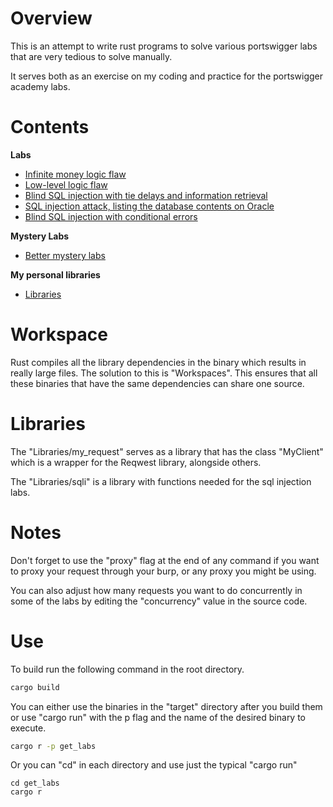 # Overview
This is an attempt to write rust programs to solve various portswigger labs that are very tedious to solve manually.

It serves both as an exercise on my coding and practice for the portswigger academy labs.

# Contents
**Labs**
- [Infinite money logic flaw](gift_cards/README)
- [Low-level logic flaw](integer_overflow/README)
- [Blind SQL injection with tie delays and information retrieval](SQLi_time/README)
- [SQL injection attack, listing the database contents on Oracle](SQLi_union/README)
- [Blind SQL injection with conditional errors](SQLi_conditonal/README)

**Mystery Labs**
- [Better mystery labs](get_labs/README)

**My personal libraries**
- [Libraries](Libraries/README)

# Workspace
Rust compiles all the library dependencies in the binary which results in really large files. 
The solution to this is "Workspaces". 
This ensures that all these binaries that have the same dependencies can share one source.

# Libraries
The "Libraries/my_request" serves as a library that has the class "MyClient" which is a wrapper for the Reqwest library, alongside others.

The "Libraries/sqli" is a library with functions needed for the sql injection labs.

# Notes
Don't forget to use the "proxy" flag at the end of any command if you want to proxy your request through your burp, or any proxy you might be using.

You can also adjust how many requests you want to do concurrently in some of the labs by editing the "concurrency" value in the source code.

# Use
To build run the following command in the root directory.
```bash
cargo build
```

You can either use the binaries in the "target" directory after you build them or use "cargo run" with the p flag and the name of the desired binary to execute.
```bash
cargo r -p get_labs 
```
Or you can "cd" in each directory and use just the typical "cargo run"
```
cd get_labs
cargo r 
```
